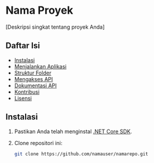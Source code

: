 # Nama Proyek

[Deskripsi singkat tentang proyek Anda]

## Daftar Isi

- [Instalasi](#instalasi)
- [Menjalankan Aplikasi](#menjalankan-aplikasi)
- [Struktur Folder](#struktur-folder)
- [Mengakses API](#mengakses-api)
- [Dokumentasi API](#dokumentasi-api)
- [Kontribusi](#kontribusi)
- [Lisensi](#lisensi)

## Instalasi

1. Pastikan Anda telah menginstal [.NET Core SDK](https://dotnet.microsoft.com/download).
2. Clone repositori ini:

   ```bash
   git clone https://github.com/namauser/namarepo.git
